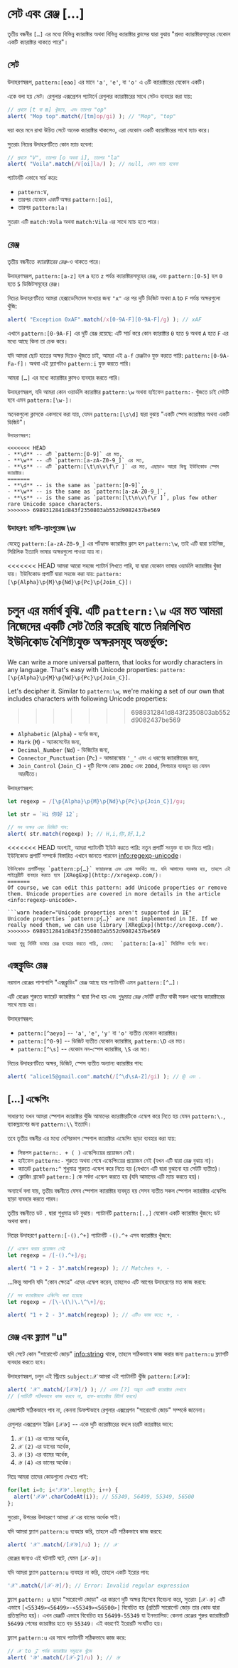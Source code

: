 # সেট এবং রেঞ্জ [...]

তৃতীয় বন্ধনীর `[…]` এর মধ্যে বিভিন্ন ক্যারাক্টার অথবা বিভিন্ন ক্যারাক্টার ক্লাসের দ্বারা বুঝায় "প্রদত্ত ক্যারাক্টারসমূহের যেকোন একটি ক্যারাক্টার থাকতে পারে"।

## সেট

উদাহরণস্বরূপ, `pattern:[eao]` এর মানে `'a'`, `'e'`, বা `'o'` এ ৩টি ক্যারাক্টারের যেকোন একটি।

একে বলা হয় *সেট*। রেগুলার এক্সপ্রেশন প্যাটার্নে রেগুলার ক্যারাক্টারের সাথে সেটও ব্যবহার করা যায়:

```js run
// প্রথমে [t বা m] খুঁজবে, এবং তারপর "op"
alert( "Mop top".match(/[tm]op/gi) ); // "Mop", "top"
```

দয়া করে মনে রাখা উচিত সেটে অনেক ক্যারাক্টার থাকলেও, এরা যেকোন একটি ক্যারাক্টারের সাথে ম্যাচ করে।

সুতরাং নিচের উদাহরণটিতে কোন ম্যাচ হবেনা:

```js run
// প্রথমে "V", তারপর [o অথবা i], তারপর "la"
alert( "Voila".match(/V[oi]la/) ); // null, কোন ম্যাচ হবেনা
```

প্যাটার্নটি এভাবে সার্চ করে:

- `pattern:V`,
- তারপর যেকোন *একটি* অক্ষর `pattern:[oi]`,
- তারপর `pattern:la`।

সুতরাং এটি `match:Vola` অথবা `match:Vila` এর সাথে ম্যাচ হতে পারে।

## রেঞ্জ

তৃতীয় বন্ধনীতে *ক্যারাক্টারের রেঞ্জ*-ও থাকতে পারে।

উদাহরণস্বরূপ, `pattern:[a-z]` হল `a` হতে `z` পর্যন্ত ক্যারাক্টারসমূহের রেঞ্জ, এবং `pattern:[0-5]` হল `0` হতে `5` ডিজিটসমূহের রেঞ্জ।

নিচের উদাহরণটিতে আমরা হেক্সাডেসিমেল সংখ্যার জন্য `"x"` এর পর দুটি ডিজিট অথবা `A` to `F` পর্যন্ত অক্ষরগুলো খুঁজি:

```js run
alert( "Exception 0xAF".match(/x[0-9A-F][0-9A-F]/g) ); // xAF
```

এখানে `pattern:[0-9A-F]` এর দুটি রেঞ্জ রয়েছে: এটি সার্চ করে কোন ক্যারাক্টার `0` হতে `9` অথবা `A` হতে `F` এর মধ্যে আছে কিনা তা চেক করে।

যদি আমরা ছোট হাতের অক্ষর দিয়েও খুঁজতে চাই, আমরা এই `a-f` রেঞ্জটাও যুক্ত করতে পারি: `pattern:[0-9A-Fa-f]`। অথবা এই ফ্ল্যাগটাও `pattern:i` যুক্ত করতে পারি।

আমরা `[…]` এর মধ্যে ক্যারাক্টার ক্লাসও ব্যবহার করতে পারি।

উদাহরণস্বরূপ, যদি আমরা কোন ওয়ার্ডলি ক্যারাক্টার `pattern:\w` অথবা হাইফেন `pattern:-` খুঁজতে চাই সেটটি হবে এমন `pattern:[\w-]`।

অনেকগুলো ক্লাসকে একসাথে করা যায়, যেমন `pattern:[\s\d]` দ্বারা বুঝায় "একটি স্পেস ক্যারাক্টার অথবা একটি ডিজিট"।

```smart header="ক্যারাক্টার ক্লাসগুলো নির্দিষ্ট ক্যারাক্টার সেটের শর্টহ্যান্ড"
উদাহরণস্বরূপ:

<<<<<<< HEAD
- **\d** -- এটি `pattern:[0-9]` এর মত,
- **\w** -- এটি `pattern:[a-zA-Z0-9_]` এর মত,
- **\s** -- এটি `pattern:[\t\n\v\f\r ]` এর মত, এছাড়াও আরো কিছু ইউনিকোড স্পেস ক্যারাক্টার।
=======
- **\d** -- is the same as `pattern:[0-9]`,
- **\w** -- is the same as `pattern:[a-zA-Z0-9_]`,
- **\s** -- is the same as `pattern:[\t\n\v\f\r ]`, plus few other rare Unicode space characters.
>>>>>>> 6989312841d843f2350803ab552d9082437be569
```

### উদাহরণ: মাল্টি-ল্যাংগুয়েজ \w

যেহেতু `pattern:[a-zA-Z0-9_]` এর শর্টহ্যান্ড ক্যারাক্টার ক্লাস হল `pattern:\w`, তাই এটি দ্বারা চাইনিজ, সিরিলিক ইত্যাদি ভাষার অক্ষরগুলো পাওয়া যায় না।

<<<<<<< HEAD
আমরা আরো সহজে প্যাটার্ন লিখতে পারি, যা দ্বারা যেকোন ভাষার ওয়ার্ডলি ক্যারাক্টার খুঁজা যায়। ইউনিকোড প্রপার্টি দ্বারা সহজে করা যায়: `pattern:[\p{Alpha}\p{M}\p{Nd}\p{Pc}\p{Join_C}]`।

চলুন এর মর্মার্থ বুঝি. এটি `pattern:\w` এর মত আমরা নিজেদের একটি সেট তৈরি করেছি যাতে নিম্নলিখিত ইউনিকোড বৈশিষ্ট্যযুক্ত অক্ষরসমূহ অন্তর্ভুক্ত:
=======
We can write a more universal pattern, that looks for wordly characters in any language. That's easy with Unicode properties: `pattern:[\p{Alpha}\p{M}\p{Nd}\p{Pc}\p{Join_C}]`.

Let's decipher it. Similar to `pattern:\w`, we're making a set of our own that includes characters with following Unicode properties:
>>>>>>> 6989312841d843f2350803ab552d9082437be569

- `Alphabetic` (`Alpha`) - বর্ণের জন্য,
- `Mark` (`M`) - অ্যাকসেন্টের জন্য,
- `Decimal_Number` (`Nd`) - ডিজিটের জন্য,
- `Connector_Punctuation` (`Pc`) - আন্ডারস্কোর `'_'` এবং এ ধরণের ক্যারাক্টারের জন্য,
- `Join_Control` (`Join_C`) - দুটি বিশেষ কোড `200c` এবং `200d`, লিগচারে ব্যবহৃত হয় যেমন আরবীতে।

উদাহরণস্বরূপ:

```js run
let regexp = /[\p{Alpha}\p{M}\p{Nd}\p{Pc}\p{Join_C}]/gu;

let str = `Hi 你好 12`;

// সব অক্ষর এবং ডিজিট পাব:
alert( str.match(regexp) ); // H,i,你,好,1,2
```

<<<<<<< HEAD
অবশ্যই, আমরা প্যাটার্নটি ইডিট করতে পারি: নতুন প্রপার্টি সংযুক্ত বা বাদ দিতে পারি। ইউনিকোড প্রপার্টি সম্পর্কে বিস্তারিত এখানে জানতে পারবেন <info:regexp-unicode>।

```warn header="ইউনিকোড প্রপার্টি ফায়ারফক্স এবং এজে সমর্থিত নয়"
ইউনিকোড প্রপার্টিসমূহ `pattern:p{…}` ফায়ারফক্স এবং এজে সমর্থিত নয়. যদি আমাদের দরকার হয়, তাহলে এই লাইব্রেরীটি ব্যবহার করতে হবে [XRegExp](http://xregexp.com/)।
=======
Of course, we can edit this pattern: add Unicode properties or remove them. Unicode properties are covered in more details in the article <info:regexp-unicode>.

```warn header="Unicode properties aren't supported in IE"
Unicode properties `pattern:p{…}` are not implemented in IE. If we really need them, we can use library [XRegExp](http://xregexp.com/).
>>>>>>> 6989312841d843f2350803ab552d9082437be569

অথবা শুধু নির্দিষ্ট ভাষার রেঞ্জ ব্যবহার করতে পারি, যেমন:  `pattern:[а-я]` সিরিলিক বর্ণের জন্য।
```

## এক্সক্লুডিং রেঞ্জ

নরমাল রেঞ্জের পাশাপাশি "এক্সক্লুডিং" রেঞ্জ আছে যার প্যাটার্নটি এমন `pattern:[^…]`।

এটি রেঞ্জের শুরুতে ক্যারেট ক্যারাক্টার `^` দ্বারা লিখা হয় এবং *শুধুমাত্র রেঞ্জ সেটটি ব্যতীত* বাকী সকল ধরণের ক্যারাক্টারের সাথে ম্যাচ হয়।

উদাহরণস্বরূপ:

- `pattern:[^aeyo]` -- `'a'`, `'e'`, `'y'` বা `'o'` ব্যতীত যেকোন ক্যারাক্টার।
- `pattern:[^0-9]` -- ডিজিট ব্যতীত যেকোন ক্যারাক্টার,  `pattern:\D` এর মত।
- `pattern:[^\s]` -- যেকোন নন-স্পেস ক্যারাক্টার, `\S` এর মত।

নিচের উদাহরণটিতে অক্ষর, ডিজিট, স্পেস ব্যতীত অন্যান্য ক্যারাক্টার পাব:

```js run
alert( "alice15@gmail.com".match(/[^\d\sA-Z]/gi) ); // @ এবং .
```

## […] এস্কেপিং

সাধারণত যখন আমরা স্পেশাল ক্যারাক্টার খুঁজি আমাদের ক্যারাক্টারটিকে এস্কেপ করে নিতে হয় যেমন `pattern:\.`, ব্যাকস্ল্যাশের জন্য `pattern:\\` ইত্যাদি।

তবে তৃতীয় বন্ধনীর এর মধ্যে বেশিরভাগ স্পেশাল ক্যারাক্টার এস্কেপিং ছাড়া ব্যবহার করা যায়:

- সিম্বলস `pattern:. + ( )` এস্কেপিংয়ের প্রয়োজন নেই।
- হাইফেন `pattern:-` শুরুতে অথবা শেষে এস্কেপিংয়ের প্রয়োজন নেই (যখন এটি দ্বারা রেঞ্জ বুঝায় না)।
- ক্যারেট `pattern:^` শুধুমাত্র শুরুতে এস্কেপ করে নিতে হয় (যেখানে এটি দ্বারা বুঝানো হয় সেটটি ব্যতীত)।
- ক্লোজিং ব্রাকেট `pattern:]` কে সর্বদা এস্কেপ করতে হয় (যদি আমাদের এটি ম্যাচ করতে হয়)।

অন্যার্থে বলা যায়, তৃতীয় বন্ধনীতে যেসব স্পেশাল ক্যারাক্টার ব্যবহৃত হয় সেসব ব্যতীত সকল স্পেশাল ক্যারাক্টার এস্কেপিং ছাড়া ব্যবহার করতে পারব।

তৃতীয় বন্ধনীতে ডট `.` দ্বারা শুধুমাত্র ডট বুঝায়। প্যাটার্নটি `pattern:[.,]` যেকোন একটি ক্যারাক্টার খুঁজবে: ডট অথবা কমা।

নিম্নের উদাহরণে `pattern:[-().^+]` প্যাটার্নটি `-().^+` এসব ক্যারাক্টার খুঁজবে:

```js run
// এস্কেপ করার প্রয়োজন নেই
let regexp = /[-().^+]/g;

alert( "1 + 2 - 3".match(regexp) ); // Matches +, -
```

...কিন্তু আপনি যদি "কোন ক্ষেত্রে" এদের এস্কেপ করেন, তাহলেও এটি আগের উদাহরণের মত কাজ করবে:

```js run
// সব ক্যারাক্টারকে এস্কিপিং করা হয়েছে
let regexp = /[\-\(\)\.\^\+]/g;

alert( "1 + 2 - 3".match(regexp) ); // এটিও কাজ করে: +, -
```

## রেঞ্জ এবং ফ্ল্যাগ "u"

যদি সেটে কোন "সারোগেট জোড়" <info:string> থাকে, তাহলে সঠিকভাবে কাজ করার জন্য `pattern:u` ফ্ল্যাগটি ব্যবহার করতে হবে।

উদাহরণস্বরূপ, চলুন এই স্ট্রিংয়ে `subject:𝒳` আমরা এই প্যাটার্নটি খুঁজি `pattern:[𝒳𝒴]`:

```js run
alert( '𝒳'.match(/[𝒳𝒴]/) ); // এমন [?] অদ্ভুত একটি ক্যারাক্টার দেখাবে
// (সার্চিংটি সঠিকভাবে কাজ করবে না, হাফ-ক্যারেক্টার রিটার্ন করবে)
```

রেজাল্টটি সঠিকভাবে পাব না, কেননা ডিফল্টভাবে রেগুলার এক্সপ্রেশন "সারোগেট জোড়" সম্পর্কে জানেনা।

রেগুলার এক্সপ্রেশন ইঞ্জিন `[𝒳𝒴]` -- একে দুটি ক্যারাক্টারের বদলে চারটি ক্যারাক্টার ভাবে:
1. `𝒳` `(1)` এর বামের অর্ধেক,
2. `𝒳` `(2)` এর ডানের অর্ধেক,
3. `𝒴` `(3)` এর বামের অর্ধেক,
4. `𝒴` `(4)` এর ডানের অর্ধেক।

নিম্নে আমরা তাদের কোডগুলো দেখতে পাই:

```js run
for(let i=0; i<'𝒳𝒴'.length; i++) {
  alert('𝒳𝒴'.charCodeAt(i)); // 55349, 56499, 55349, 56500
};
```

সুতরাং, উপরের উদাহরণে আমরা `𝒳` এর বামের অর্ধেক পাই।

যদি আমরা ফ্ল্যাগ `pattern:u` ব্যবহার করি, তাহলে এটি সঠিকভাবে কাজ করবে:

```js run
alert( '𝒳'.match(/[𝒳𝒴]/u) ); // 𝒳
```

রেঞ্জের জন্যও এই ঘটনাটি ঘটে, যেমন `[𝒳-𝒴]`।

যদি আমরা ফ্ল্যাগ `pattern:u` ব্যবহার না করি, তাহলে একটি ইরোর পাব:

```js run
'𝒳'.match(/[𝒳-𝒴]/); // Error: Invalid regular expression
```

ফ্ল্যাগ `pattern: u` ছাড়া "সারোগেট জোড়া" এর কারণে দুটি অক্ষর হিসেবে বিবেচনা করে, সুতরাং `[𝒳-𝒴]` এটি এভাবে `[<55349><56499>-<55349><56500>]` বিবেচিত হয় (প্রতিটি সারোগেট জোড় তার কোড দ্বারা প্রতিস্থাপিত হয়)। এখন রেঞ্জটি এভাবে বিবেচিত হয় `56499-55349` যা ইনভ্যালিড: কেননা রেঞ্জের শুরুর ক্যারাক্টারটি `56499` শেষের ক্যারাক্টার হতে বড় `55349`। এই কারণেই ইরোরটি সংঘটিত হয়।

ফ্ল্যাগ `pattern:u` এর সাথে প্যাটার্নটি সঠিকভাবে কাজ করে:

```js run
// 𝒳 to 𝒵 পর্যন্ত ক্যারাক্টার সমূহকে খুঁজে
alert( '𝒴'.match(/[𝒳-𝒵]/u) ); // 𝒴
```
